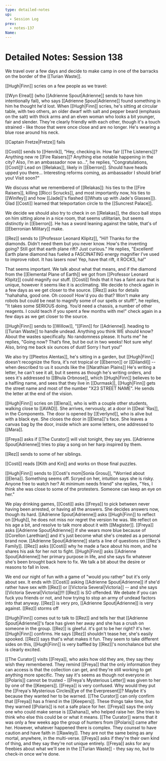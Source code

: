 ```yaml
---
type: detailed-notes
up:
  - Session Log
prev:
  - notes-137
Name: 
---
```

# Detailed Notes: Session 138

We travel over a few days and decide to make camp in one of the barracks on the border of the [[Turian Waste]]. 

[[Hugh|Finn]] scries on a few people as we travel:

[[Wyn Elreal]] (who [[Adrienne Spout|Adrienne]] sends to have him intentionally fail), who says [[Adrienne Spout|Adrienne]] found something in him he thought he'd lost. When [[Hugh|Finn]] scries, he's sitting at circular table, with two others, an older dwarf with salt and pepper beard (emphasis on the salt) with thick arms and an elven woman who looks a bit younger, fair and slender. They're clearly friendly with each other, though it's a touch strained - like those that were once close and are no longer. He's wearing a blue rose around his neck. 

[[Captain Fretze|Fretze]] fails

[[Costi]] sends to [[Henrik]], "Hey, checking in. How fair [[The Listeners]]? Anything new re [[Fire Raisers]]? Anything else notable happening in the city? Also, I’m an ambassador now so…", he replies, "Congratulations, [[Costi]]! Lead on [[Relakas]], likely in [[Eberron]]. Should have heads upped you there… Interesting reforms coming, as ambassador I should brief you! Visit soon?" 

We discuss what we remembered of [[Relakas]]: his ties to the [[Fire Raisers]], killing [[Ricci Scrucks]], and most importantly now, his ties to [[Winifey]] and how [[Jade]]'s flashed ([[Whats up with Jade's Glasses]]). Glad [[Costi]] learned that teleportation circle to the [[Suncrest Palace]]. 

We decide we should also try to check in on [[Relakas]], the disco ball stops on him sitting alone in a nice room, that seems utilitarian, but seems distinctly in [[Eberron]]. He has a sword leaning against the table, that's of [[Eberronian Military]] make.  

[[Rez]] sends to [[Professor Leonard Klipitz]], "Hi!! Thanks for the diamonds. Didn't need them but you never know. How's the inventing going? Still got that earth plane rift? Just curious." He replies, "Excellent! Earth plane diamond has fueled a FASCINATING energy magnifier I’ve used to improve robot. It has lasers now! Yep, have that rift, it ROCKS, ha!"

That seems important. We talk about what that means, and if the diamond from the [[Elemental Plane of Earth]] we got from [[Professor Leonard Klipitz]] could magnify our stuff. [[Costi]] finds that it has a faint aura that is unique, however it seems like it is acclimating. We decide to check again in a few days as we get closer to the source. [[Rez]] asks for details "hahahaha, good one. Oh cooool! How'd you do that? Won't make any robots but could be neat to magnify some of our spells or stuff!", he replies, "It takes some SERIOUS doing. You’d need a chassis, a number of other reagents. I could teach if you spent a few months with me!" check again in a few days as we get closer to the source. 

[[Hugh|Finn]] sends to [[Willow]], "[[Finn]] for [[Adrienne]]. heading to [[Turian Waste]] to handle undead. Anything you think WE should know? About the wastes specifically. No randomness please. It hurts me" he replies, "Going now? That’s fine, but be out in two weeks! Not sure why! Also, bring me back six ounces of dust! Sorry I hurt you!"

We also try [[Pleetos Alentas]], he's sitting in a garden, but [[Hugh|Finn]] doesn't recognize the flora, it's not tropical or [[Eberron]] or [[Dilandil]] -- when described to us it sounds like the [[Narathian Plains]] He's writing a letter, he can't see it all, but it seems as though he's writing orders, and sees it's addressed to [[Bhula Orbnose]], which [[Hugh|Finn]] believes to be a halfling name, and sees that they live in [[Durmask]], [[Hugh|Finn]] gets the street name and most of the number "X23 STREET NAME". He sends the letter at the end of the vision. 

[[Hugh|Finn]] scries on [[Elena]], who is with a couple other students, walking close to [[AVAD]]. She arrives, nervously, at a door in [[Deal 'Ras]], in the Components. The door is opened by [[Everlynd]], who is alive but with a black eye. She closes the door in [[Elena]]'s face. She leaves a canvas bag by the door, inside which are some letters, one addressed to [[Mara]].

[[Freya]] asks if [[The Curator]] will visit tonight, they say yes. [[Adrienne Spout|Adrienne]] tries to play a song on her harp inspired by them.

[[Rez]] sends to some of her siblings. 

[[Costi]] reads [[Kith and Kin]] and works on those final puzzles. 

[[Hugh|Finn]] sends to [[Costi's mom|Sonia Grosu]], "Worried about [[Elena]]. Something seems off. Scryed on her, intuition says she is risky. Anyone free to watch her? At minimum needs friend" she replies, "Yes, I think she was close to some of the protesters. Someone can keep an eye on her."

We play drinking games, [[Costi]] asks [[Freya]] to pick between never having been arrested, or having all the answers. She decides answers now, though its hard. [[Adrienne Spout|Adrienne]] asks [[Hugh|Finn]] to reflect on [[Hugh]], he does not miss nor regret the version he was. We reflect on his age a bit, and resolve to talk more about it with [[Magister]]. [[Freya]] asks [[Adrienne Spout|Adrienne]] if she wears more blue because of [[Corellon Larethian]] and it's just become what she's created as a personal brand now. [[Adrienne Spout|Adrienne]] starts a line of questions on [[Rez's Family]]. [[Rez]] asks [[Costi]] why he made a face about his mom, and he shares his ask for her not to fight. [[Hugh|Finn]] asks [[Adrienne Spout|Adrienne]] her primary purpose in life, and she says fix whatever she's been brought back here to fix. We talk a bit about the desire or reasons to fall in love. 

We end our night of fun with a game of "would you rather" but it's only about sex. It ends with [[Costi]] asking [[Adrienne Spout|Adrienne]] if she'd rather have sex with [[Rez]] or [[Victoria Several|Victoria]] -- and she says [[Victoria Several|Victoria]]!!! [[Rez]] is SO offended. We debate if you can fuck you friends or not, and how trying to stop an army of undead factors into that anyway. [[Rez]] is very pro, [[Adrienne Spout|Adrienne]] is very against. [[Rez]] storms off

[[Hugh|Finn]] comes out to talk to [[Rez]] and tells her that [[Adrienne Spout|Adrienne]]'s face has given her away and she has a crush on someone in the group. [[Rez]] is gleeful. it's got to be her right? it's her. [[Hugh|Finn]] confirms. He says [[Rez]] shouldn't tease her, she's easily spooked. [[Rez]] says that's what makes it fun. They seem to take different sides on this, [[Hugh|Finn]] is very baffled by [[Rez]]'s nonchalance but she is clearly excited. 

[[The Curator]] visits [[Freya]], who asks how old they are, they say they wish they remembered. They remind [[Freya]] that the only information they can access is that the collection can get, and they're still working to get anything more specific. They say it's seems as though not everyone in [[Polaris]] cannot be trusted - [[Freya's Mysterious Letter]] was given to her by one of the [[Keepers]]. [[Freya]] is very confused. Why would they put the [[Freya's Mysterious Circles|Eye of the Everpresent]]? Maybe it's because they wanted her to be warned. [[The Curator]] can only confirm that [[Freya]] has a friend in the [[Keepers]]. These things take time, but they warned [[Polaris]] is not a safe place for her. [[Freya]] says the only one who could make sense is [[Dahana]], who helped raise her. She tries to think who else this could be or what it means. [[The Curator]] warns that it was only a few weeks ago the group of hunters from [[Polaris]] came after her. However, whatever happened there is complex. They counsel to have caution and have faith in [[Rawley]]. They are not the same being as any mortal, anywhere, in the multi-verse. [[Freya]] asks if they're their own kind of thing, and they say they're not unique entirely. [[Freya]] asks for any freebies about what we'll see in the [[Turian Waste]] - they say no, but to check-in once we're done. 


